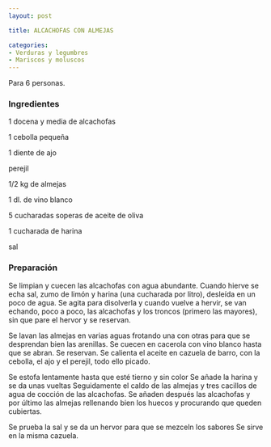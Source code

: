 ```yaml
---
layout: post

title: ALCACHOFAS CON ALMEJAS

categories:
- Verduras y legumbres
- Mariscos y moluscos
---
```

Para 6 personas.

<h3>Ingredientes</h3>

1 docena y media de alcachofas

1 cebolla pequeña

1 diente de ajo

perejil

1/2 kg de almejas

1 dl. de vino blanco

5 cucharadas soperas de aceite de oliva

1 cucharada de harina

sal

<h3>Preparación</h3>

Se limpian y cuecen las alcachofas con agua abundante. Cuando hierve se echa sal, zumo de limón y harina (una cucharada por litro), desleída en un poco de agua. Se agita para disolverla y cuando vuelve a hervir, se van echando, poco a poco, las alcachofas y los troncos (primero las mayores), sin que pare el hervor y se reservan.

Se lavan las almejas en varias aguas frotando una con otras para que se desprendan bien las arenillas. Se cuecen en cacerola con vino blanco hasta que se abran. Se reservan. Se calienta el aceite en cazuela de barro, con la cebolla, el ajo y el perejil, todo ello picado.

Se estofa lentamente hasta que esté tierno y sin color Se añade la harina y se da unas vueltas Seguidamente el caldo de las almejas y tres cacillos de agua de cocción de las alcachofas. Se añaden después las alcachofas y por último las almejas rellenando bien los huecos y procurando que queden cubiertas.

Se prueba la sal y se da un hervor para que se mezceln los sabores Se sirve en la misma cazuela.
